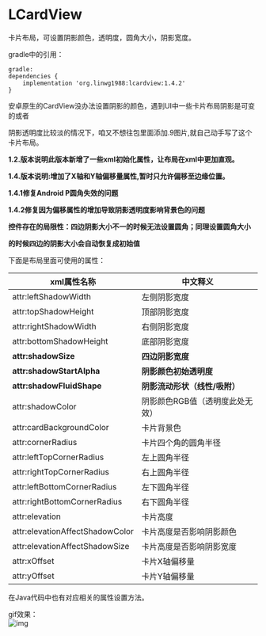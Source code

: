 # LCardView
卡片布局，可设置阴影颜色，透明度，圆角大小，阴影宽度。</br>

gradle中的引用：
~~~
gradle:
dependencies {
    implementation 'org.linwg1988:lcardview:1.4.2'
}
~~~

安卓原生的CardView没办法设置阴影的颜色，遇到UI中一些卡片布局阴影是可变的或者</br>

阴影透明度比较淡的情况下，咱又不想往包里面添加.9图片,就自己动手写了这个卡片布局。</br>

**1.2.版本说明此版本新增了一些xml初始化属性，让布局在xml中更加直观。**</br>

**1.4.版本说明:增加了X轴和Y轴偏移量属性,暂时只允许偏移至边缘位置。**</br>

**1.4.1修复Android P圆角失效的问题**</br>

**1.4.2修复因为偏移属性的增加导致阴影透明度影响背景色的问题**</br>

**控件存在的局限性：四边阴影大小不一的时候无法设置圆角；同理设置圆角大小**</br>

**的时候四边的阴影大小会自动恢复成初始值**</br>

下面是布局里面可使用的属性：</br>

| xml属性名称 | 中文释义 |
| --- | --- |
| attr:leftShadowWidth | 左侧阴影宽度 |
| attr:topShadowHeight | 顶部阴影宽度 |
| attr:rightShadowWidth |右侧阴影宽度 |
| attr:bottomShadowHeight | 底部阴影宽度 |
| **attr:shadowSize** | **四边阴影宽度** |
| **attr:shadowStartAlpha** | **阴影颜色初始透明度** |
| **attr:shadowFluidShape** | **阴影流动形状（线性/吸附）** |
| attr:shadowColor | 阴影颜色RGB值（透明度此处无效） |
| attr:cardBackgroundColor | 卡片背景色 |
| attr:cornerRadius | 卡片四个角的圆角半径 |
| attr:leftTopCornerRadius | 左上圆角半径 |
| attr:rightTopCornerRadius | 右上圆角半径 |
| attr:leftBottomCornerRadius | 左下圆角半径 |
| attr:rightBottomCornerRadius | 右下圆角半径 |
| attr:elevation | 卡片高度 |
| attr:elevationAffectShadowColor | 卡片高度是否影响阴影颜色 |
| attr:elevationAffectShadowSize | 卡片高度是否影响阴影宽度 |
| attr:xOffset | 卡片X轴偏移量 |
| attr:yOffset | 卡片Y轴偏移量 |

在Java代码中也有对应相关的属性设置方法。

gif效果：</br>
 ![img](https://github.com/linwg1988/LCardView/blob/master/dem2.gif) 
